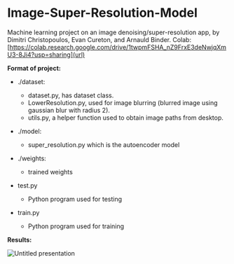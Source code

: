 # Image-Super-Resolution-Model

Machine learning project on an image denoising/super-resolution app, by Dimitri Christopoulos, Evan Cureton, and Arnauld Binder.
Colab: [https://colab.research.google.com/drive/1twpmFSHA_nZ9FrxE3deNwjqXmU3-8Ji4?usp=sharing](url)

**Format of project:**

- ./dataset:
    - dataset.py, has dataset class.
    - LowerResolution.py, used for image blurring (blurred image using gaussian blur with radius 2).
    - utils.py, a helper function used to obtain image paths from desktop.

- ./model:
    - super_resolution.py which is the autoencoder model

- ./weights:
    - trained weights

- test.py
    - Python program used for testing

- train.py
    - Python program used for training
  
**Results:**

![Untitled presentation](https://github.com/DimitriC3/Image-Super-Resolution-Model/assets/154035020/1a465032-ff49-47ce-90bd-792417402c73)

